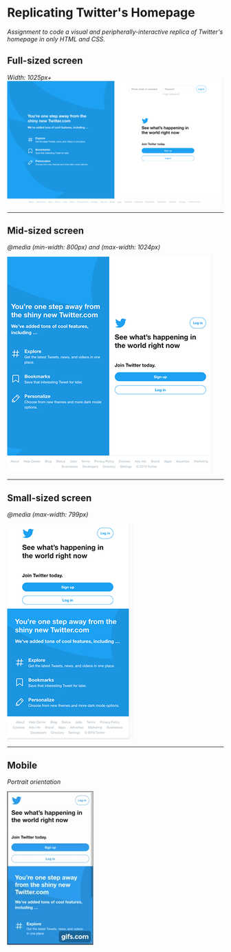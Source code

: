 # Replicating Twitter's Homepage

_Assignment to code a visual and peripherally-interactive replica of Twitter's homepage in only HTML and CSS._


## Full-sized screen
_Width: 1025px+_
![cap of full-sized screen](./demo_caps/cap_fullSized.png)
***

## Mid-sized screen
_@media (min-width: 800px) and (max-width: 1024px)_

![cap of mid-sized screen](./demo_caps/cap_midSized.png)
***

## Small-sized screen
_@media (max-width: 799px)_

![cap of min-sized screen](./demo_caps/cap_minSized.png)
***

## Mobile
_Portrait orientation_

![video cap of mobile demo](./demo_caps/cap_mobile.gif)
